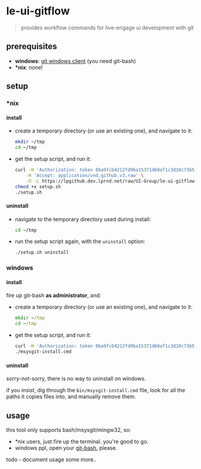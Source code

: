 # le-ui-gitflow

> provides workflow commands for live-engage ui development with git


## prerequisites

- __windows__: [git windows client][1] (you need git-bash)
- __\*nix__: none!


## setup

### *nix

#### install

- create a temporary directory (or use an existing one), and navigate to it:
  
  ```sh
  mkdir ~/tmp
  cd ~/tmp
  ```

- get the setup script, and run it:
  
  ```sh
  curl -H 'Authorization: token 8ba9fcb4212fd9ba15371d60af1c3d10c73b5522' \
      -H 'Accept: application/vnd.github.v3.raw' \
      -O -L https://lpgithub.dev.lprnd.net/raw/UI-Group/le-ui-gitflow/master/bin/setup.sh
  chmod +x setup.sh
  ./setup.sh
  ```

#### uninstall

- navigate to the temporary directory used during install:
  
  ```sh
  cd ~/tmp
  ```

- run the setup script again, with the `uninstall` option:
  
  ```sh
  ./setup.sh uninstall
  ```


### windows

#### install

fire up git-bash __as administrator__, and:
  
- create a temporary directory (or use an existing one), and navigate to it:
  
  ```cmd
  mkdir ~/tmp
  cd ~/tmp
  ```

- get the setup script, and run it:
  
  ```sh
  curl -H 'Authorization: token 8ba9fcb4212fd9ba15371d60af1c3d10c73b5522' -H 'Accept: application/vnd.github.v3.raw' -O -L https://lpgithub.dev.lprnd.net/raw/UI-Group/le-ui-gitflow/master/bin/msysgit-install.cmd
  ./msysgit-install.cmd
  ```

#### uninstall

sorry-not-sorry, there is no way to uninstall on windows. 

if you insist, dig through the `bin/msysgit-install.cmd` file, look for 
all the paths it copies files into, and manually remove them.


## usage

this tool only supports bash/msysgit/mingw32, so:

- *nix users, just fire up the terminal. you're good to go.
- windows ppl, open your [git-bash][1], please.


todo - document usage some more..






[1]: https://git-scm.com/download/win
